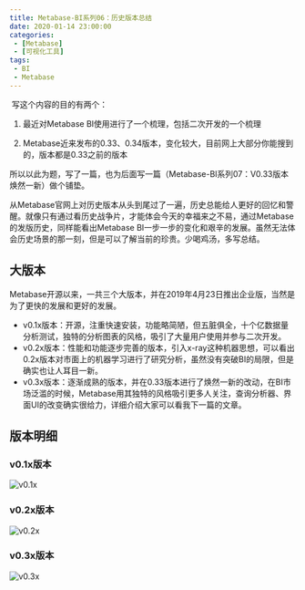 ```yaml
---
title: Metabase-BI系列06：历史版本总结
date: 2020-01-14 23:00:00
categories: 
 - [Metabase]
 - [可视化工具]
tags:
 - BI
 - Metabase
---
```

​    写这个内容的目的有两个：

1. 最近对Metabase BI使用进行了一个梳理，包括二次开发的一个梳理

2. Metabase近来发布的0.33、0.34版本，变化较大，目前网上大部分你能搜到的，版本都是0.33之前的版本

​    所以以此为题，写了一篇，也为后面写一篇（Metabase-BI系列07：V0.33版本焕然一新）做个铺垫。

​    从Metabase官网上对历史版本从头到尾过了一遍，历史总能给人更好的回忆和警醒。就像只有通过看历史战争片，才能体会今天的幸福来之不易，通过Metabase的发版历史，同样能看出Metabase BI一步一步的变化和艰辛的发展。虽然无法体会历史场景的那一刻，但是可以了解当前的珍贵。少喝鸡汤，多写总结。
<!--more-->

## 大版本

Metabase开源以来，一共三个大版本，并在2019年4月23日推出企业版，当然是为了更快的发展和更好的发展。

- v0.1x版本：开源，注重快速安装，功能略简陋，但五脏俱全，十个亿数据量分析测试，独特的分析图表的风格，吸引了大量用户使用并参与二次开发。
- v0.2x版本：性能和功能逐步完善的版本，引入x-ray这种机器思想，可以看出0.2x版本对市面上的机器学习进行了研究分析，虽然没有突破BI的局限，但是确实也让人耳目一新。
- v0.3x版本：逐渐成熟的版本，并在0.33版本进行了焕然一新的改动，在BI市场泛滥的时候，Metabase用其独特的风格吸引更多人关注，查询分析器、界面UI的改变确实很给力，详细介绍大家可以看我下一篇的文章。

## 版本明细

### v0.1x版本

![v0.1x](https://ossbao.oss-cn-qingdao.aliyuncs.com/blog/Metabase/his/Metabase01.png)

### v0.2x版本

![v0.2x](https://ossbao.oss-cn-qingdao.aliyuncs.com/blog/Metabase/his/Metabase02.png)

### v0.3x版本

![v0.3x](https://ossbao.oss-cn-qingdao.aliyuncs.com/blog/Metabase/his/Metabase03.png)

